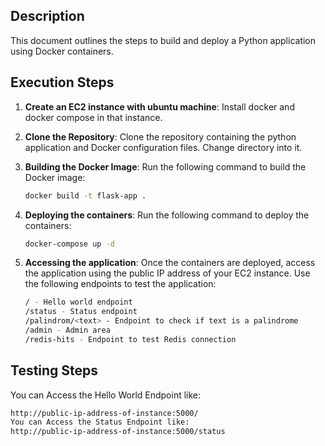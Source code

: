 ## Description

This document outlines the steps to build and deploy a Python application using Docker containers.

## Execution Steps

1. **Create an EC2 instance with ubuntu machine**: Install docker and docker compose in that instance.

1. **Clone the Repository**: Clone the repository containing the python application and Docker configuration files. Change directory into it.

2. **Building the Docker Image**: Run the following command to build the Docker image:
   ```sh
   docker build -t flask-app .
3. **Deploying the containers**: Run the following command to deploy the containers:
   ```sh
   docker-compose up -d
4. **Accessing the application**: Once the containers are deployed, access the application using the public IP address of your EC2 instance. Use the following endpoints to test the application:
   ```sh
   / - Hello world endpoint
   /status - Status endpoint
   /palindrom/<text> - Endpoint to check if text is a palindrome
   /admin - Admin area
   /redis-hits - Endpoint to test Redis connection

## Testing Steps

You can Access the Hello World Endpoint like:
```sh
http://public-ip-address-of-instance:5000/
You can Access the Status Endpoint like:
http://public-ip-address-of-instance:5000/status
